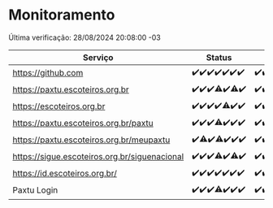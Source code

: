 # Monitoramento

Última verificação: 28/08/2024 20:08:00 -03

|Serviço|Status|Últimas 24h|
|---|---|---|
|https://github.com|<span title="2024-08-21: OK=24">✔️</span><span title="2024-08-22: OK=23">✔️</span><span title="2024-08-23: OK=24">✔️</span><span title="2024-08-24: OK=24">✔️</span><span title="2024-08-25: OK=23">✔️</span><span title="2024-08-26: OK=23">✔️</span><span title="2024-08-27: OK=22">✔️</span>|<span title="27/08/2024 20:08:00 -03 : 200">✔️</span><span title="27/08/2024 21:36:00 -03 : 200">✔️</span><span title="27/08/2024 23:02:00 -03 : 200">✔️</span><span title="28/08/2024 00:08:00 -03 : 200">✔️</span><span title="28/08/2024 01:10:00 -03 : 200">✔️</span><span title="28/08/2024 02:07:00 -03 : 200">✔️</span><span title="28/08/2024 03:11:00 -03 : 200">✔️</span><span title="28/08/2024 04:07:00 -03 : 200">✔️</span><span title="28/08/2024 05:10:00 -03 : 200">✔️</span><span title="28/08/2024 06:08:00 -03 : 200">✔️</span><span title="28/08/2024 07:08:00 -03 : 200">✔️</span><span title="28/08/2024 08:06:00 -03 : 200">✔️</span><span title="28/08/2024 09:14:00 -03 : 200">✔️</span><span title="28/08/2024 10:13:00 -03 : 200">✔️</span><span title="28/08/2024 11:07:00 -03 : 200">✔️</span><span title="28/08/2024 12:07:00 -03 : 200">✔️</span><span title="28/08/2024 13:09:00 -03 : 200">✔️</span><span title="28/08/2024 14:06:00 -03 : 200">✔️</span><span title="28/08/2024 15:09:00 -03 : 200">✔️</span><span title="28/08/2024 16:06:00 -03 : 200">✔️</span><span title="28/08/2024 17:09:00 -03 : 200">✔️</span><span title="28/08/2024 18:07:00 -03 : 200">✔️</span><span title="28/08/2024 19:07:00 -03 : 200">✔️</span><span title="28/08/2024 20:08:00 -03 : 200">✔️</span>|
|https://paxtu.escoteiros.org.br|<span title="2024-08-21: OK=24">✔️</span><span title="2024-08-22: OK=23">✔️</span><span title="2024-08-23: OK=24">✔️</span><span title="2024-08-24: OK=23, Falhas=1">⚠️</span><span title="2024-08-25: OK=23">✔️</span><span title="2024-08-26: OK=21, Falhas=2">⚠️</span><span title="2024-08-27: OK=22">✔️</span>|<span title="27/08/2024 20:08:00 -03 : 200">✔️</span><span title="27/08/2024 21:36:00 -03 : 200">✔️</span><span title="27/08/2024 23:02:00 -03 : 200">✔️</span><span title="28/08/2024 00:08:00 -03 : 200">✔️</span><span title="28/08/2024 01:10:00 -03 : 200">✔️</span><span title="28/08/2024 02:07:00 -03 : 200">✔️</span><span title="28/08/2024 03:11:00 -03 : 200">✔️</span><span title="28/08/2024 04:07:00 -03 : 200">✔️</span><span title="28/08/2024 05:10:00 -03 : 200">✔️</span><span title="28/08/2024 06:08:00 -03 : 200">✔️</span><span title="28/08/2024 07:08:00 -03 : 200">✔️</span><span title="28/08/2024 08:06:00 -03 : 200">✔️</span><span title="28/08/2024 09:14:00 -03 : 200">✔️</span><span title="28/08/2024 10:13:00 -03 : 200">✔️</span><span title="28/08/2024 11:07:00 -03 : 200">✔️</span><span title="28/08/2024 12:07:00 -03 : 0">❌</span><span title="28/08/2024 13:09:00 -03 : 200">✔️</span><span title="28/08/2024 14:06:00 -03 : 200">✔️</span><span title="28/08/2024 15:09:00 -03 : 200">✔️</span><span title="28/08/2024 16:06:00 -03 : 200">✔️</span><span title="28/08/2024 17:09:00 -03 : 200">✔️</span><span title="28/08/2024 18:07:00 -03 : 200">✔️</span><span title="28/08/2024 19:07:00 -03 : 200">✔️</span><span title="28/08/2024 20:08:00 -03 : 200">✔️</span>|
|https://escoteiros.org.br|<span title="2024-08-21: OK=24">✔️</span><span title="2024-08-22: OK=23">✔️</span><span title="2024-08-23: OK=24">✔️</span><span title="2024-08-24: OK=24">✔️</span><span title="2024-08-25: OK=22, Falhas=1">⚠️</span><span title="2024-08-26: OK=23">✔️</span><span title="2024-08-27: OK=22">✔️</span>|<span title="27/08/2024 20:08:00 -03 : 200">✔️</span><span title="27/08/2024 21:36:00 -03 : 200">✔️</span><span title="27/08/2024 23:02:00 -03 : 200">✔️</span><span title="28/08/2024 00:08:00 -03 : 200">✔️</span><span title="28/08/2024 01:10:00 -03 : 200">✔️</span><span title="28/08/2024 02:07:00 -03 : 200">✔️</span><span title="28/08/2024 03:11:00 -03 : 200">✔️</span><span title="28/08/2024 04:07:00 -03 : 200">✔️</span><span title="28/08/2024 05:10:00 -03 : 200">✔️</span><span title="28/08/2024 06:08:00 -03 : 200">✔️</span><span title="28/08/2024 07:08:00 -03 : 200">✔️</span><span title="28/08/2024 08:06:00 -03 : 200">✔️</span><span title="28/08/2024 09:14:00 -03 : 200">✔️</span><span title="28/08/2024 10:13:00 -03 : 200">✔️</span><span title="28/08/2024 11:07:00 -03 : 200">✔️</span><span title="28/08/2024 12:07:00 -03 : 200">✔️</span><span title="28/08/2024 13:09:00 -03 : 200">✔️</span><span title="28/08/2024 14:06:00 -03 : 200">✔️</span><span title="28/08/2024 15:09:00 -03 : 200">✔️</span><span title="28/08/2024 16:06:00 -03 : 200">✔️</span><span title="28/08/2024 17:09:00 -03 : 200">✔️</span><span title="28/08/2024 18:07:00 -03 : 200">✔️</span><span title="28/08/2024 19:07:00 -03 : 200">✔️</span><span title="28/08/2024 20:08:00 -03 : 200">✔️</span>|
|https://paxtu.escoteiros.org.br/paxtu|<span title="2024-08-21: OK=24">✔️</span><span title="2024-08-22: OK=23">✔️</span><span title="2024-08-23: OK=24">✔️</span><span title="2024-08-24: OK=23, Falhas=1">⚠️</span><span title="2024-08-25: OK=23">✔️</span><span title="2024-08-26: OK=23">✔️</span><span title="2024-08-27: OK=22">✔️</span>|<span title="27/08/2024 20:08:00 -03 : 200">✔️</span><span title="27/08/2024 21:36:00 -03 : 200">✔️</span><span title="27/08/2024 23:02:00 -03 : 200">✔️</span><span title="28/08/2024 00:08:00 -03 : 200">✔️</span><span title="28/08/2024 01:10:00 -03 : 200">✔️</span><span title="28/08/2024 02:07:00 -03 : 200">✔️</span><span title="28/08/2024 03:11:00 -03 : 200">✔️</span><span title="28/08/2024 04:07:00 -03 : 200">✔️</span><span title="28/08/2024 05:10:00 -03 : 200">✔️</span><span title="28/08/2024 06:08:00 -03 : 200">✔️</span><span title="28/08/2024 07:08:00 -03 : 200">✔️</span><span title="28/08/2024 08:06:00 -03 : 200">✔️</span><span title="28/08/2024 09:14:00 -03 : 200">✔️</span><span title="28/08/2024 10:13:00 -03 : 200">✔️</span><span title="28/08/2024 11:07:00 -03 : 200">✔️</span><span title="28/08/2024 12:07:00 -03 : 200">✔️</span><span title="28/08/2024 13:09:00 -03 : 200">✔️</span><span title="28/08/2024 14:06:00 -03 : 200">✔️</span><span title="28/08/2024 15:09:00 -03 : 200">✔️</span><span title="28/08/2024 16:06:00 -03 : 200">✔️</span><span title="28/08/2024 17:09:00 -03 : 200">✔️</span><span title="28/08/2024 18:07:00 -03 : 200">✔️</span><span title="28/08/2024 19:07:00 -03 : 200">✔️</span><span title="28/08/2024 20:08:00 -03 : 200">✔️</span>|
|https://paxtu.escoteiros.org.br/meupaxtu|<span title="2024-08-21: OK=24">✔️</span><span title="2024-08-22: OK=22, Falhas=1">⚠️</span><span title="2024-08-23: OK=24">✔️</span><span title="2024-08-24: OK=23, Falhas=1">⚠️</span><span title="2024-08-25: OK=23">✔️</span><span title="2024-08-26: OK=23">✔️</span><span title="2024-08-27: OK=22">✔️</span>|<span title="27/08/2024 20:08:00 -03 : 200">✔️</span><span title="27/08/2024 21:36:00 -03 : 200">✔️</span><span title="27/08/2024 23:02:00 -03 : 200">✔️</span><span title="28/08/2024 00:08:00 -03 : 200">✔️</span><span title="28/08/2024 01:10:00 -03 : 200">✔️</span><span title="28/08/2024 02:07:00 -03 : 200">✔️</span><span title="28/08/2024 03:11:00 -03 : 200">✔️</span><span title="28/08/2024 04:07:00 -03 : 200">✔️</span><span title="28/08/2024 05:10:00 -03 : 200">✔️</span><span title="28/08/2024 06:08:00 -03 : 200">✔️</span><span title="28/08/2024 07:08:00 -03 : 200">✔️</span><span title="28/08/2024 08:06:00 -03 : 200">✔️</span><span title="28/08/2024 09:14:00 -03 : 200">✔️</span><span title="28/08/2024 10:13:00 -03 : 200">✔️</span><span title="28/08/2024 11:07:00 -03 : 200">✔️</span><span title="28/08/2024 12:07:00 -03 : 200">✔️</span><span title="28/08/2024 13:09:00 -03 : 200">✔️</span><span title="28/08/2024 14:06:00 -03 : 200">✔️</span><span title="28/08/2024 15:09:00 -03 : 200">✔️</span><span title="28/08/2024 16:06:00 -03 : 200">✔️</span><span title="28/08/2024 17:09:00 -03 : 200">✔️</span><span title="28/08/2024 18:07:00 -03 : 200">✔️</span><span title="28/08/2024 19:07:00 -03 : 200">✔️</span><span title="28/08/2024 20:08:00 -03 : 200">✔️</span>|
|https://sigue.escoteiros.org.br/siguenacional|<span title="2024-08-21: OK=24">✔️</span><span title="2024-08-22: OK=23">✔️</span><span title="2024-08-23: OK=24">✔️</span><span title="2024-08-24: OK=23, Falhas=1">⚠️</span><span title="2024-08-25: OK=23">✔️</span><span title="2024-08-26: OK=21, Falhas=2">⚠️</span><span title="2024-08-27: OK=22">✔️</span>|<span title="27/08/2024 20:08:00 -03 : 200">✔️</span><span title="27/08/2024 21:36:00 -03 : 200">✔️</span><span title="27/08/2024 23:02:00 -03 : 200">✔️</span><span title="28/08/2024 00:08:00 -03 : 200">✔️</span><span title="28/08/2024 01:10:00 -03 : 200">✔️</span><span title="28/08/2024 02:07:00 -03 : 200">✔️</span><span title="28/08/2024 03:11:00 -03 : 200">✔️</span><span title="28/08/2024 04:07:00 -03 : 200">✔️</span><span title="28/08/2024 05:10:00 -03 : 200">✔️</span><span title="28/08/2024 06:08:00 -03 : 200">✔️</span><span title="28/08/2024 07:08:00 -03 : 200">✔️</span><span title="28/08/2024 08:06:00 -03 : 200">✔️</span><span title="28/08/2024 09:14:00 -03 : 200">✔️</span><span title="28/08/2024 10:13:00 -03 : 200">✔️</span><span title="28/08/2024 11:07:00 -03 : 200">✔️</span><span title="28/08/2024 12:07:00 -03 : 200">✔️</span><span title="28/08/2024 13:09:00 -03 : 200">✔️</span><span title="28/08/2024 14:06:00 -03 : 200">✔️</span><span title="28/08/2024 15:09:00 -03 : 200">✔️</span><span title="28/08/2024 16:06:00 -03 : 200">✔️</span><span title="28/08/2024 17:09:00 -03 : 200">✔️</span><span title="28/08/2024 18:07:00 -03 : 200">✔️</span><span title="28/08/2024 19:07:00 -03 : 200">✔️</span><span title="28/08/2024 20:08:00 -03 : 200">✔️</span>|
|https://id.escoteiros.org.br/|<span title="2024-08-21: OK=24">✔️</span><span title="2024-08-22: OK=23">✔️</span><span title="2024-08-23: OK=24">✔️</span><span title="2024-08-24: OK=24">✔️</span><span title="2024-08-25: OK=23">✔️</span><span title="2024-08-26: OK=23">✔️</span><span title="2024-08-27: OK=22">✔️</span>|<span title="27/08/2024 20:08:00 -03 : 200">✔️</span><span title="27/08/2024 21:36:00 -03 : 200">✔️</span><span title="27/08/2024 23:02:00 -03 : 200">✔️</span><span title="28/08/2024 00:08:00 -03 : 200">✔️</span><span title="28/08/2024 01:10:00 -03 : 200">✔️</span><span title="28/08/2024 02:07:00 -03 : 200">✔️</span><span title="28/08/2024 03:11:00 -03 : 200">✔️</span><span title="28/08/2024 04:07:00 -03 : 200">✔️</span><span title="28/08/2024 05:10:00 -03 : 200">✔️</span><span title="28/08/2024 06:08:00 -03 : 200">✔️</span><span title="28/08/2024 07:08:00 -03 : 200">✔️</span><span title="28/08/2024 08:06:00 -03 : 200">✔️</span><span title="28/08/2024 09:14:00 -03 : 200">✔️</span><span title="28/08/2024 10:13:00 -03 : 200">✔️</span><span title="28/08/2024 11:07:00 -03 : 200">✔️</span><span title="28/08/2024 12:07:00 -03 : 200">✔️</span><span title="28/08/2024 13:09:00 -03 : 200">✔️</span><span title="28/08/2024 14:06:00 -03 : 200">✔️</span><span title="28/08/2024 15:09:00 -03 : 200">✔️</span><span title="28/08/2024 16:06:00 -03 : 200">✔️</span><span title="28/08/2024 17:09:00 -03 : 200">✔️</span><span title="28/08/2024 18:07:00 -03 : 200">✔️</span><span title="28/08/2024 19:07:00 -03 : 200">✔️</span><span title="28/08/2024 20:08:00 -03 : 200">✔️</span>|
|Paxtu Login|<span title="2024-08-21: OK=24">✔️</span><span title="2024-08-22: OK=23">✔️</span><span title="2024-08-23: OK=24">✔️</span><span title="2024-08-24: OK=23, Falhas=1">⚠️</span><span title="2024-08-25: OK=23">✔️</span><span title="2024-08-26: OK=23">✔️</span><span title="2024-08-27: OK=22">✔️</span>|<span title="27/08/2024 20:08:00 -03 : 200">✔️</span><span title="27/08/2024 21:36:00 -03 : 200">✔️</span><span title="27/08/2024 23:02:00 -03 : 200">✔️</span><span title="28/08/2024 00:08:00 -03 : 200">✔️</span><span title="28/08/2024 01:10:00 -03 : 200">✔️</span><span title="28/08/2024 02:07:00 -03 : 200">✔️</span><span title="28/08/2024 03:11:00 -03 : 200">✔️</span><span title="28/08/2024 04:07:00 -03 : 200">✔️</span><span title="28/08/2024 05:10:00 -03 : 200">✔️</span><span title="28/08/2024 06:08:00 -03 : 200">✔️</span><span title="28/08/2024 07:08:00 -03 : 200">✔️</span><span title="28/08/2024 08:06:00 -03 : 200">✔️</span><span title="28/08/2024 09:14:00 -03 : 200">✔️</span><span title="28/08/2024 10:13:00 -03 : 200">✔️</span><span title="28/08/2024 11:07:00 -03 : 200">✔️</span><span title="28/08/2024 12:07:00 -03 : 200">✔️</span><span title="28/08/2024 13:09:00 -03 : 200">✔️</span><span title="28/08/2024 14:06:00 -03 : 200">✔️</span><span title="28/08/2024 15:09:00 -03 : 200">✔️</span><span title="28/08/2024 16:06:00 -03 : 200">✔️</span><span title="28/08/2024 17:09:00 -03 : 200">✔️</span><span title="28/08/2024 18:07:00 -03 : 200">✔️</span><span title="28/08/2024 19:07:00 -03 : 200">✔️</span><span title="28/08/2024 20:08:00 -03 : 200">✔️</span>|

